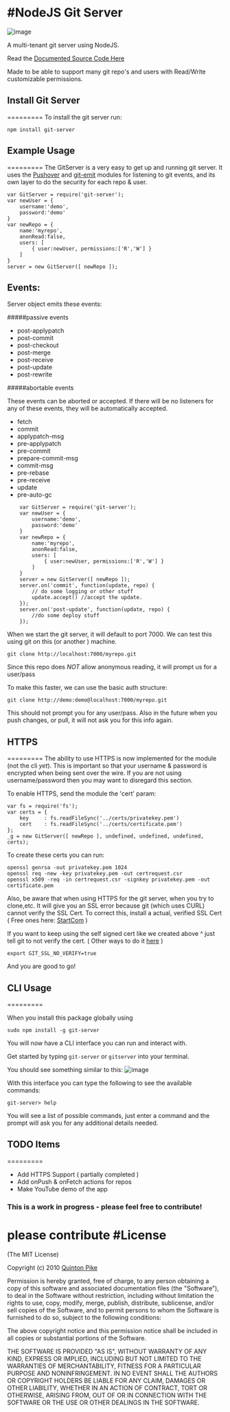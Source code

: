 #NodeJS Git Server
=========
![image](https://raw.github.com/qrpike/NodeJS-Git-Server/master/header.png)


A multi-tenant git server using NodeJS.

Read the [Documented Source Code Here](http://qrpike.github.io/NodeJS-Git-Server/host.coffee.html)

Made to be able to support many git repo's and users with Read/Write customizable permissions.


## Install Git Server
=========
To install the git server run:

	npm install git-server


## Example Usage
=========
The GitServer is a very easy to get up and running git server. It uses the [Pushover](https://github.com/substack/pushover) and [git-emit](https://github.com/substack/node-git-emit) modules for listening to git events, and its own layer to do the security for each repo & user.

	var GitServer = require('git-server');
	var newUser = {
		username:'demo',
		password:'demo'
	}
	var newRepo = {
		name:'myrepo',
		anonRead:false,
		users: [
			{ user:newUser, permissions:['R','W'] }
		]
	}
	server = new GitServer([ newRepo ]);

## Events:
Server object emits these events:

#####passive events

* post-applypatch
* post-commit
* post-checkout
* post-merge
* post-receive
* post-update
* post-rewrite

#####abortable events

These events can be aborted or accepted. If there will be no listeners for any of these events, they will be automatically accepted.

* fetch
* commit
* applypatch-msg
* pre-applypatch
* pre-commit
* prepare-commit-msg
* commit-msg
* pre-rebase
* pre-receive
* update
* pre-auto-gc

```
	var GitServer = require('git-server');
	var newUser = {
		username:'demo',
		password:'demo'
	}
	var newRepo = {
		name:'myrepo',
		anonRead:false,
		users: [
			{ user:newUser, permissions:['R','W'] }
		]
	}
	server = new GitServer([ newRepo ]);
	server.on('commit', function(update, repo) {
		// do some logging or other stuff
		update.accept() //accept the update.
	});
	server.on('post-update', function(update, repo) {
		//do some deploy stuff
	});
```
When we start the git server, it will default to port 7000. We can test this using git on this (or another ) machine.

	git clone http://localhost:7000/myrepo.git

Since this repo does *NOT* allow anonymous reading, it will prompt us for a user/pass

To make this faster, we can use the basic auth structure:

	git clone http://demo:demo@localhost:7000/myrepo.git

This should not prompt you for any user/pass. Also in the future when you push changes, or pull, it will not ask you for this info again. 

## HTTPS
=========
The ability to use HTTPS is now implemented for the module (not the cli *yet*). This is important so that your username & password is encrypted when being sent over the wire. If you are not using username/password then you may want to disregard this section.

To enable HTTPS, send the module the 'cert' param:

	var fs = require('fs');
	var certs = {
		key		: fs.readFileSync('../certs/privatekey.pem')
		cert	: fs.readFileSync('../certs/certificate.pem')
	};
	_g = new GitServer([ newRepo ], undefined, undefined, undefined, certs);

To create these certs you can run:

	openssl genrsa -out privatekey.pem 1024 
	openssl req -new -key privatekey.pem -out certrequest.csr 
	openssl x509 -req -in certrequest.csr -signkey privatekey.pem -out certificate.pem

Also, be aware that when using HTTPS for the git server, when you try to clone,etc. It will give you an SSL error because git (which uses CURL) cannot verify the SSL Cert. To correct this, install a actual, verified SSL Cert ( Free ones here: [StartCom](http://www.startssl.com/?app=1) )

If you want to keep using the self signed cert like we created above ^ just tell git to not verify the cert. ( Other ways to do it [here](http://www.f15ijp.com/2012/08/git-ssl-certificate-problem-how-to-turn-off-ssl-validation-for-a-repo/) )

	export GIT_SSL_NO_VERIFY=true

And you are good to go!

## CLI Usage
=========

When you install this package globally using

	sudo npm install -g git-server

You will now have a CLI interface you can run and interact with. 

Get started by typing `git-server` or `gitserver` into your terminal.

You should see something similar to this:
![image](https://raw.github.com/qrpike/NodeJS-Git-Server/master/cli-screenshot.png)

With this interface you can type the following to see the available commands:

	git-server> help

You will see a list of possible commands, just enter a command and the prompt will ask you for any additional details needed.

## TODO Items
=========
- Add HTTPS Support ( partially completed )
- Add onPush & onFetch actions for repos
- Make YouTube demo of the app

### This is a work in progress - please feel free to contribute!
please contribute
#License
=========
(The MIT License)

Copyright (c) 2010 [Quinton Pike](https://twitter.com/QuintonPike)

Permission is hereby granted, free of charge, to any person obtaining a copy of this software and associated documentation files (the "Software"), to deal in the Software without restriction, including without limitation the rights to use, copy, modify, merge, publish, distribute, sublicense, and/or sell copies of the Software, and to permit persons to whom the Software is furnished to do so, subject to the following conditions:

The above copyright notice and this permission notice shall be included in all copies or substantial portions of the Software.

THE SOFTWARE IS PROVIDED "AS IS", WITHOUT WARRANTY OF ANY KIND, EXPRESS OR IMPLIED, INCLUDING BUT NOT LIMITED TO THE WARRANTIES OF MERCHANTABILITY, FITNESS FOR A PARTICULAR PURPOSE AND NONINFRINGEMENT. IN NO EVENT SHALL THE AUTHORS OR COPYRIGHT HOLDERS BE LIABLE FOR ANY CLAIM, DAMAGES OR OTHER LIABILITY, WHETHER IN AN ACTION OF CONTRACT, TORT OR OTHERWISE, ARISING FROM, OUT OF OR IN CONNECTION WITH THE SOFTWARE OR THE USE OR OTHER DEALINGS IN THE SOFTWARE.
